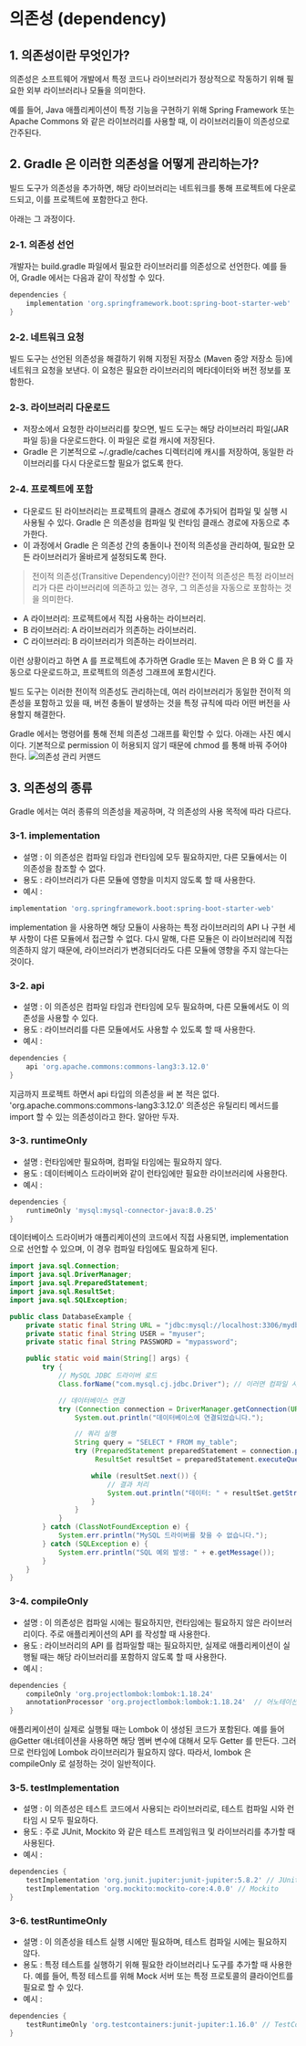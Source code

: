 # 의존성 (dependency)

## 1. 의존성이란 무엇인가?
의존성은 소프트웨어 개발에서 특정 코드나 라이브러리가 정상적으로 작동하기 위해 필요한 외부 라이브러리나 모듈을 의미한다.

예를 들어, Java 애플리케이션이 특정 기능을 구현하기 위해 Spring Framework 또는 Apache Commons 와 같은 라이브러리를 사용할 때, 이 라이브러리들이 의존성으로 간주된다.

## 2. Gradle 은 이러한 의존성을 어떻게 관리하는가?
빌드 도구가 의존성을 추가하면, 해당 라이브러리는 네트워크를 통해 프로젝트에 다운로드되고, 이를 프로젝트에 포함한다고 한다.

아래는 그 과정이다.

### 2-1. 의존성 선언
개발자는 build.gradle 파일에서 필요한 라이브러리를 의존성으로 선언한다. 예를 들어, Gradle 에서는 다음과 같이 작성할 수 있다.
```groovy
dependencies {
    implementation 'org.springframework.boot:spring-boot-starter-web'
}
```

### 2-2. 네트워크 요청
빌드 도구는 선언된 의존성을 해결하기 위해 지정된 저장소 (Maven 중앙 저장소 등)에 네트워크 요청을 보낸다. 이 요청은 필요한 라이브러리의 메타데이터와 버전 정보를 포함한다.

### 2-3. 라이브러리 다운로드
- 저장소에서 요청한 라이브러리를 찾으면, 빌드 도구는 해당 라이브러리 파일(JAR 파일 등)을 다운로드한다. 이 파일은 로컬 캐시에 저장된다.
- Gradle 은 기본적으로 ~/.gradle/caches 디렉터리에 캐시를 저장하여, 동일한 라이브러리를 다시 다운로드할 필요가 없도록 한다.

### 2-4. 프로젝트에 포함
- 다운로드 된 라이브러리는 프로젝트의 클래스 경로에 추가되어 컴파일 및 실행 시 사용될 수 있다. Gradle 은 의존성을 컴파일 및 런타임 클래스 경로에 자동으로 추가한다.
- 이 과정에서 Gradle 은 의존성 간의 충돌이나 전이적 의존성을 관리하여, 필요한 모든 라이브러리가 올바르게 설정되도록 한다.

> 전이적 의존성(Transitive Dependency)이란?
전이적 의존성은 특정 라이브러리가 다른 라이브러리에 의존하고 있는 경우, 그 의존성을 자동으로 포함하는 것을 의미한다.

- A 라이브러리: 프로젝트에서 직접 사용하는 라이브러리.
- B 라이브러리: A 라이브러리가 의존하는 라이브러리.
- C 라이브러리: B 라이브러리가 의존하는 라이브러리.

이런 상황이라고 하면 A 를 프로젝트에 추가하면 Gradle 또는 Maven 은 B 와 C 를 자동으로 다운로드하고, 프로젝트의 의존성 그래프에 포함시킨다.

빌드 도구는 이러한 전이적 의존성도 관리하는데, 여러 라이브러리가 동일한 전이적 의존성을 포함하고 있을 때, 버전 충돌이 발생하는 것을 특정 규칙에 따라 어떤 버전을 사용할지 해결한다.

Gradle 에서는 명령어를 통해 전체 의존성 그래프를 확인할 수 있다. 아래는 사진 예시이다. 기본적으로 permission 이 허용되지 않기 때문에 chmod 를 통해 바꿔 주어야 한다.
![의존성 관리 커맨드](../../99_img/gradlew_dependencies.png)

## 3. 의존성의 종류
Gradle 에서는 여러 종류의 의존성을 제공하며, 각 의존성의 사용 목적에 따라 다르다.

### 3-1. implementation
- 설명 : 이 의존성은 컴파일 타임과 런타임에 모두 필요하지만, 다른 모듈에서는 이 의존성을 참조할 수 없다.
- 용도 : 라이브러리가 다른 모듈에 영향을 미치지 않도록 할 때 사용한다.
- 예시 : 
```groovy
implementation 'org.springframework.boot:spring-boot-starter-web'
```

implementation 을 사용하면 해당 모듈이 사용하는 특정 라이브러리의 API 나 구현 세부 사항이 다른 모듈에서 접근할 수 없다.
다시 말해, 다른 모듈은 이 라이브러리에 직접 의존하지 않기 때문에, 라이브러리가 변경되더라도 다른 모듈에 영향을 주지 않는다는 것이다.

### 3-2. api
- 설명 : 이 의존성은 컴파일 타임과 런타임에 모두 필요하며, 다른 모듈에서도 이 의존성을 사용할 수 있다.
- 용도 : 라이브러리를 다른 모듈에서도 사용할 수 있도록 할 때 사용한다.
- 예시 : 
```groovy
dependencies {
    api 'org.apache.commons:commons-lang3:3.12.0'
}
```

지금까지 프로젝트 하면서 api 타입의 의존성을 써 본 적은 없다. 'org.apache.commons:commons-lang3:3.12.0' 의존성은 유틸리티 메서드를 import 할 수 있는 의존성이라고 한다. 알아만 두자.

### 3-3. runtimeOnly
- 설명 : 런타임에만 필요하며, 컴파일 타임에는 필요하지 않다.
- 용도 : 데이터베이스 드라이버와 같이 런타임에만 필요한 라이브러리에 사용한다.
- 예시 :
```groovy
dependencies {
    runtimeOnly 'mysql:mysql-connector-java:8.0.25'
}
```

데이터베이스 드라이버가 애플리케이션의 코드에서 직접 사용되면, implementation 으로 선언할 수 있으며, 이 경우 컴파일 타임에도 필요하게 된다.

```java
import java.sql.Connection;
import java.sql.DriverManager;
import java.sql.PreparedStatement;
import java.sql.ResultSet;
import java.sql.SQLException;

public class DatabaseExample {
    private static final String URL = "jdbc:mysql://localhost:3306/mydb";
    private static final String USER = "myuser";
    private static final String PASSWORD = "mypassword";

    public static void main(String[] args) {
        try {
            // MySQL JDBC 드라이버 로드
            Class.forName("com.mysql.cj.jdbc.Driver"); // 이러면 컴파일 시점에 필요함.

            // 데이터베이스 연결
            try (Connection connection = DriverManager.getConnection(URL, USER, PASSWORD)) {
                System.out.println("데이터베이스에 연결되었습니다.");

                // 쿼리 실행
                String query = "SELECT * FROM my_table";
                try (PreparedStatement preparedStatement = connection.prepareStatement(query);
                     ResultSet resultSet = preparedStatement.executeQuery()) {

                    while (resultSet.next()) {
                        // 결과 처리
                        System.out.println("데이터: " + resultSet.getString("column_name"));
                    }
                }
            }
        } catch (ClassNotFoundException e) {
            System.err.println("MySQL 드라이버를 찾을 수 없습니다.");
        } catch (SQLException e) {
            System.err.println("SQL 예외 발생: " + e.getMessage());
        }
    }
}
```

### 3-4. compileOnly
- 설명 : 이 의존성은 컴파일 시에는 필요하지만, 런타임에는 필요하지 않은 라이브러리이다. 주로 애플리케이션의 API 를 작성할 때 사용한다.
- 용도 : 라이브러리의 API 를 컴파일할 때는 필요하지만, 실제로 애플리케이션이 실행될 때는 해당 라이브러리를 포함하지 않도록 할 때 사용한다.
- 예시 :
```groovy
dependencies {
    compileOnly 'org.projectlombok:lombok:1.18.24'
    annotationProcessor 'org.projectlombok:lombok:1.18.24'  // 어노테이션 프로세서를 사용하기 위해 추가
}
```

애플리케이션이 실제로 실행될 때는 Lombok 이 생성된 코드가 포함된다. 예를 들어 @Getter 애너테이션을 사용하면 해당 멤버 변수에 대해서 모두 Getter 를 만든다.
그러므로 런타임에 Lombok 라이브러리가 필요하지 않다. 따라서, lombok 은 compileOnly 로 설정하는 것이 일반적이다.

### 3-5. testImplementation
- 설명 : 이 의존성은 테스트 코드에서 사용되는 라이브러리로, 테스트 컴파일 시와 런타임 시 모두 필요하다.
- 용도 : 주로 JUnit, Mockito 와 같은 테스트 프레임워크 및 라이브러리를 추가할 때 사용된다.
- 예시 :
```groovy
dependencies {
    testImplementation 'org.junit.jupiter:junit-jupiter:5.8.2' // JUnit 5
    testImplementation 'org.mockito:mockito-core:4.0.0' // Mockito
}
```

### 3-6. testRuntimeOnly
- 설명 : 이 의존성을 테스트 실행 시에만 필요하며, 테스트 컴파일 시에는 필요하지 않다.
- 용도 : 특정 테스트를 실행하기 위해 필요한 라이브러리나 도구를 추가할 때 사용한다. 예를 들어, 특정 테스트를 위해 Mock 서버 또는 특정 프로토콜의 클라이언트를 필요로 할 수 있다.
- 예시 :
```groovy
dependencies {
    testRuntimeOnly 'org.testcontainers:junit-jupiter:1.16.0' // TestContainers
}
```